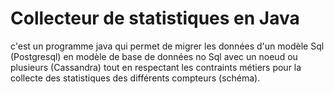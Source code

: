 # Collecteur de statistiques en Java 
c'est un programme java qui permet de migrer les données d'un modèle Sql (Postgresql) en modèle de base de données no Sql avec un noeud ou plusieurs (Cassandra) tout en respectant les contraints métiers pour la collecte des statistiques des différents compteurs (schéma).

